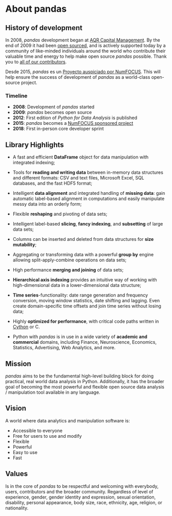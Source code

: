 # About pandas

## History of development

In 2008, _pandas_ development began at [AQR Capital Management](https://www.aqr.com).
By the end of 2009 it had been [open sourced](https://en.wikipedia.org/wiki/Open_source),
and is actively supported today by a community of like-minded individuals around the world who
contribute their valuable time and energy to help make open source _pandas_
possible. Thank you to [all of our contributors](team.html).

Desde 2015, _pandas_ es un [Proyecto auspiciado por NumFOCUS](https://numfocus.org/sponsored-projects).
This will help ensure the success of development of _pandas_ as a world-class open-source project.

### Timeline

- **2008**:  Development of _pandas_ started
- **2009**: _pandas_ becomes open source
- **2012**: First edition of _Python for Data Analysis_ is published
- **2015**: _pandas_ becomes a [NumFOCUS sponsored project](https://numfocus.org/sponsored-projects)
- **2018**: First in-person core developer sprint

## Library Highlights

- A fast and efficient **DataFrame** object for data manipulation with
  integrated indexing;

- Tools for **reading and writing data** between in-memory data structures and
  different formats: CSV and text files, Microsoft Excel, SQL databases, and
  the fast HDF5 format;

- Intelligent **data alignment** and integrated handling of **missing data**:
  gain automatic label-based alignment in computations and easily manipulate
  messy data into an orderly form;

- Flexible **reshaping** and pivoting of data sets;

- Intelligent label-based **slicing**, **fancy indexing**, and **subsetting**
  of large data sets;

- Columns can be inserted and deleted from data structures for **size
  mutability**;

- Aggregating or transforming data with a powerful **group by** engine
  allowing split-apply-combine operations on data sets;

- High performance **merging and joining** of data sets;

- **Hierarchical axis indexing** provides an intuitive way of working with
  high-dimensional data in a lower-dimensional data structure;

- **Time series**-functionality: date range generation and frequency
  conversion, moving window statistics, date shifting and lagging.
  Even create domain-specific time offsets and join time
  series without losing data;

- Highly **optimized for performance**, with critical code paths written in
  [Cython](https://cython.org) or C.

- Python with _pandas_ is in use in a wide variety of **academic and
  commercial** domains, including Finance, Neuroscience, Economics,
  Statistics, Advertising, Web Analytics, and more.

## Mission

_pandas_ aims to be the fundamental high-level building block for doing practical,
real world data analysis in Python.
Additionally, it has the broader goal of becoming the most powerful and flexible
open source data analysis / manipulation tool available in any language.

## Vision

A world where data analytics and manipulation software is:

- Accessible to everyone
- Free for users to use and modify
- Flexible
- Powerful
- Easy to use
- Fast

## Values

Is in the core of _pandas_ to be respectful and welcoming with everybody,
users, contributors and the broader community. Regardless of level of experience,
gender, gender identity and expression, sexual orientation, disability,
personal appearance, body size, race, ethnicity, age, religion, or nationality.
